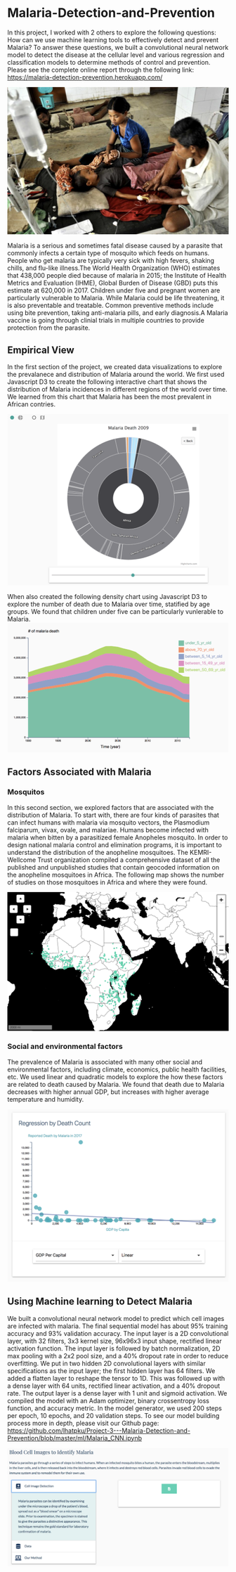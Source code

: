 # Malaria-Detection-and-Prevention

In this project, I worked with 2 others to explore the following questions: How can we use machine learning tools to effectively detect and prevent Malaria? To answer these questions, we built a convolutional neural network model to detect the disease at the cellular level and various regression and classification
models to determine methods of control and prevention. Please see the complete online report through the following link: https://malaria-detection-prevention.herokuapp.com/

![image0](malaria.png)

Malaria is a serious and sometimes fatal disease caused by a parasite that commonly infects a certain type of mosquito which feeds on humans. People who get malaria are typically very sick with high fevers, shaking chills, and flu-like illness.The World Health Organization (WHO) estimates that 438,000 people died because of malaria in 2015; the Institute of Health Metrics and Evaluation (IHME), Global Burden of Disease (GBD) puts this estimate at 620,000 in 2017. Children under five and pregnant women are particularly vulnerable to Malaria.
While Malaria could be life threatening, it is also preventable and treatable. Common preventive methods include using bite prevention, taking anti-malaria pills, and early diagnosis.A Malaria vaccine is going through clinial trials in multiple countries to provide protection from the parasite.

## Empirical View
In the first section of the project, we created data visualizations to explore the prevalanece and distribution of Malaria around the world. We first used Javascript D3 to create the following interactive chart that shows the distribution of Malaria incidences in different regions of the world over time. We learned from this chart that Malaria has been the most prevalent in African contries. 

![image1](Incidence.png)

When also created the following density chart using Javascript D3 to explore the number of death due to Malaria over time, statified by age groups. We found that children under five can be particularly vunlerable to Malaria. 
![image2](Age.png)

## Factors Associated with Malaria 

### Mosquitos
In this second section, we explored factors that are associated with the distribution of Malaria. To start with, there are four kinds of parasites that can infect humans with malaria via mosquito vectors, the Plasmodium falciparum, vivax, ovale, and malariae. Humans become infected with malaria when bitten by a parasitized female Anopheles mosquito. In order to design national malaria control and elimination programs, it is important to understand the distribution of the anopheline mosquitoes. The KEMRI-Wellcome Trust organization compiled a comprehensive dataset of all the published and unpublished studies that contain geocoded information on the anopheline mosquitoes in Africa. The following map shows the number of studies on those mosquitoes in Africa and where they were found.

![image4](Mosquitos.png)

### Social and environmental factors
The prevalence of Malaria is associated with many other social and environmental factors, including climate, economics, public health facilities, etc. We used linear and quadratic models to explore the how these factors are related to death caused by Malaria. We found that death due to Malaria decreases with higher annual GDP, but increases with higher average temperature and humidity.  

![image3](Linear_reg.png)

## Using Machine learning to Detect Malaria
We built a convolutional neural network model to predict which cell images are infected with malaria. The final sequential model has about 95% training accuracy and 93% validation accuracy. The input layer is a 2D convolutional layer, with 32 filters, 3x3 kernel size, 96x96x3 input shape, rectified linear activation function. The input layer is followed by batch normalization, 2D max pooling with a 2x2 pool size, and a 40% dropout rate in order to reduce overfitting. We put in two hidden 2D convolutional layers with similar specifications as the input layer; the first hidden layer has 64 filters. We added a flatten layer to reshape the tensor to 1D. This was followed up with a dense layer with 64 units, rectified linear activation, and a 40% dropout rate. The output layer is a dense layer with 1 unit and sigmoid activation. We compiled the model with an Adam optimizer, binary crossentropy loss function, and accuracy metric. In the model generator, we used 200 steps per epoch, 10 epochs, and 20 validation steps. To see our model building process more in depth, please visit our Github page: https://github.com/lhatpku/Project-3---Malaria-Detection-and-Prevention/blob/master/ml/Malaria_CNN.ipynb

![image6](CNN.png)
